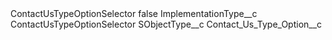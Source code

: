 <?xml version="1.0" encoding="UTF-8"?>
<CustomMetadata xmlns="http://soap.sforce.com/2006/04/metadata" xmlns:xsi="http://www.w3.org/2001/XMLSchema-instance" xmlns:xsd="http://www.w3.org/2001/XMLSchema">
    <label>ContactUsTypeOptionSelector</label>
    <protected>false</protected>
    <values>
        <field>ImplementationType__c</field>
        <value xsi:type="xsd:string">ContactUsTypeOptionSelector</value>
    </values>
    <values>
        <field>SObjectType__c</field>
        <value xsi:type="xsd:string">Contact_Us_Type_Option__c</value>
    </values>
</CustomMetadata>
